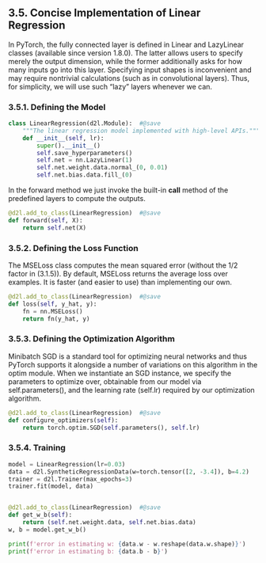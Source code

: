 ## 3.5. Concise Implementation of Linear Regression
In PyTorch, the fully connected layer is defined in Linear and LazyLinear classes (available since version 1.8.0). The latter allows users to specify merely the output dimension, while the former additionally asks for how many inputs go into this layer. Specifying input shapes is inconvenient and may require nontrivial calculations (such as in convolutional layers). Thus, for simplicity, we will use such “lazy” layers whenever we can.

### 3.5.1. Defining the Model
```python
class LinearRegression(d2l.Module):  #@save
    """The linear regression model implemented with high-level APIs."""
    def __init__(self, lr):
        super().__init__()
        self.save_hyperparameters()
        self.net = nn.LazyLinear(1)
        self.net.weight.data.normal_(0, 0.01)
        self.net.bias.data.fill_(0)
```
In the forward method we just invoke the built-in __call__ method of the predefined layers to compute the outputs.

```python
@d2l.add_to_class(LinearRegression)  #@save
def forward(self, X):
    return self.net(X)
```

### 3.5.2. Defining the Loss Function
The MSELoss class computes the mean squared error (without the 1/2 factor in (3.1.5)). By default, MSELoss returns the average loss over examples. It is faster (and easier to use) than implementing our own.
```python
@d2l.add_to_class(LinearRegression)  #@save
def loss(self, y_hat, y):
    fn = nn.MSELoss()
    return fn(y_hat, y)
```

### 3.5.3. Defining the Optimization Algorithm
Minibatch SGD is a standard tool for optimizing neural networks and thus PyTorch supports it alongside a number of variations on this algorithm in the optim module. When we instantiate an SGD instance, we specify the parameters to optimize over, obtainable from our model via self.parameters(), and the learning rate (self.lr) required by our optimization algorithm.
```python
@d2l.add_to_class(LinearRegression)  #@save
def configure_optimizers(self):
    return torch.optim.SGD(self.parameters(), self.lr)
```

### 3.5.4. Training
```python
model = LinearRegression(lr=0.03)
data = d2l.SyntheticRegressionData(w=torch.tensor([2, -3.4]), b=4.2)
trainer = d2l.Trainer(max_epochs=3)
trainer.fit(model, data)


@d2l.add_to_class(LinearRegression)  #@save
def get_w_b(self):
    return (self.net.weight.data, self.net.bias.data)
w, b = model.get_w_b()

print(f'error in estimating w: {data.w - w.reshape(data.w.shape)}')
print(f'error in estimating b: {data.b - b}')
```

